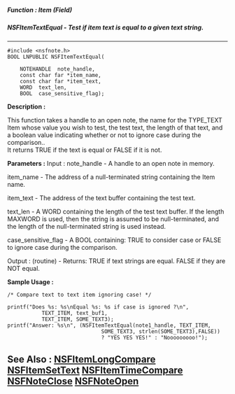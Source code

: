 ##### Function : Item (Field)
##### NSFItemTextEqual - Test if item text is equal to a given text string.
---
```
#include <nsfnote.h>
BOOL LNPUBLIC NSFItemTextEqual(

	NOTEHANDLE  note_handle,
	const char far *item_name,
	const char far *item_text,
	WORD  text_len,
	BOOL  case_sensitive_flag);
```
**Description :**

This function takes a handle to an open note, the name for the TYPE_TEXT Item 
whose value you wish to test,  the test text, the length of that text, and a 
boolean value indicating whether or not to ignore case during the comparison..  
It returns TRUE if the text is equal or FALSE if it is not.

**Parameters :**
Input :
note_handle  -  A handle to an open note in memory.

item_name  -  The address of a null-terminated string containing the Item name.

item_text  -  The address of the text buffer containing the test text.

text_len  -  A WORD containing the length of the test text buffer.  If the length MAXWORD is used, then the string is assumed to be null-terminated, and the length of the null-terminated string is used instead.

case_sensitive_flag  -  A BOOL containing:  TRUE to consider case or FALSE to ignore case during the comparison.

Output :
(routine)  -  Returns: TRUE if text strings are equal.  FALSE if they are NOT equal.



**Sample Usage :**
```
/* Compare text to text item ignoring case! */

printf("Does %s: %s\nEqual %s: %s if case is ignored ?\n",
           TEXT_ITEM, text_buf1,
           TEXT_ITEM, SOME_TEXT3);
printf("Answer: %s\n", (NSFItemTextEqual(note1_handle, TEXT_ITEM,
                              SOME_TEXT3, strlen(SOME_TEXT3),FALSE))
                              ? "YES YES YES!" : "Nooooooooo!");
```
**See Also :**
[NSFItemLongCompare](/domino-c-api-docs/reference/Func/NSFItemLongCompare)
[NSFItemSetText](/domino-c-api-docs/reference/Func/NSFItemSetText)
[NSFItemTimeCompare](/domino-c-api-docs/reference/Func/NSFItemTimeCompare)
[NSFNoteClose](/domino-c-api-docs/reference/Func/NSFNoteClose)
[NSFNoteOpen](/domino-c-api-docs/reference/Func/NSFNoteOpen)
---
